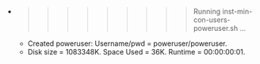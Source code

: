 * >>>>>>>>> Running inst-min-con-users-poweruser.sh ...
  * Created poweruser: Username/pwd = poweruser/poweruser.
  * Disk size = 1083348K. Space Used = 36K. Runtime = 00:00:00:01.
